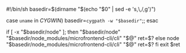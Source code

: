#!/bin/sh
basedir=$(dirname "$(echo "$0" | sed -e 's,\\,/,g')")

case `uname` in
    *CYGWIN*) basedir=`cygpath -w "$basedir"`;;
esac

if [ -x "$basedir/node" ]; then
  "$basedir/node"  "$basedir/node_modules/microfrontend-cli/cli" "$@"
  ret=$?
else 
  node  "$basedir/node_modules/microfrontend-cli/cli" "$@"
  ret=$?
fi
exit $ret
